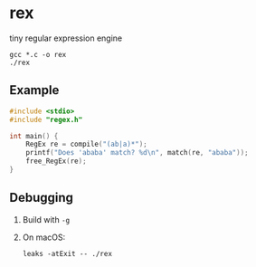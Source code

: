 # rex

tiny regular expression engine

```
gcc *.c -o rex
./rex
```

## Example
```c
#include <stdio>
#include "regex.h"

int main() {
    RegEx re = compile("(ab|a)*");
    printf("Does 'ababa' match? %d\n", match(re, "ababa"));
    free_RegEx(re);
}
```


## Debugging

1. Build with `-g`

2.
    On macOS:
    ```
    leaks -atExit -- ./rex
    ```